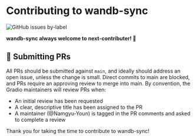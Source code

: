 # Contributing to wandb-sync

![GitHub issues by-label](https://img.shields.io/github/issues/Namgyu-Youn/wandb-sync/good%20first%20issue?color=fe7c01&link=https%3A%2F%2Fgithub.com%2Fgradio-app%2Fgradio%2Fissues%3Fq%3Dis%253Aopen%2Bis%253Aissue%2Blabel%253A%2522good%2Bfirst%2Bissue%2522)

**wandb-sync always welcome to next-contributer! 🎉**




## 📮 Submitting PRs

All PRs should be submitted against `main`, and ideally should address an open issue, unless the change is small. Direct commits to main are blocked, and PRs require an approving review to merge into main. By convention, the Gradio maintainers will review PRs when:

- An initial review has been requested
- A clear, descriptive title has been assigned to the PR
- A maintainer (@Namgyu-Youn) is tagged in the PR comments and asked to complete a review

Thank you for taking the time to contribute to wandb-sync! 
